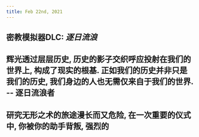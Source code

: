 ```yaml
---
title: Feb 22nd, 2021
---
```


## 密教模拟器DLC: _逐日流浪_
## 辉光透过层层历史, 历史的影子交织呼应投射在我们的世界上, 构成了现实的根基. 正如我们的历史并非只是我们的历史, 我们身边的人也无需仅来自于我们的世界.   -- 逐日流浪者
## 研究无形之术的旅途漫长而又危险, 在一次重要的仪式中, 你被你的助手背叛, 强烈的
